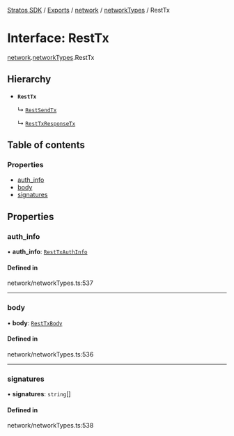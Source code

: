 [Stratos SDK](../README.md) / [Exports](../modules.md) / [network](../modules/network.md) / [networkTypes](../modules/network.networkTypes.md) / RestTx

# Interface: RestTx

[network](../modules/network.md).[networkTypes](../modules/network.networkTypes.md).RestTx

## Hierarchy

- **`RestTx`**

  ↳ [`RestSendTx`](network.networkTypes.RestSendTx.md)

  ↳ [`RestTxResponseTx`](network.networkTypes.RestTxResponseTx.md)

## Table of contents

### Properties

- [auth\_info](network.networkTypes.RestTx.md#auth_info)
- [body](network.networkTypes.RestTx.md#body)
- [signatures](network.networkTypes.RestTx.md#signatures)

## Properties

### auth\_info

• **auth\_info**: [`RestTxAuthInfo`](network.networkTypes.RestTxAuthInfo.md)

#### Defined in

network/networkTypes.ts:537

___

### body

• **body**: [`RestTxBody`](network.networkTypes.RestTxBody.md)

#### Defined in

network/networkTypes.ts:536

___

### signatures

• **signatures**: `string`[]

#### Defined in

network/networkTypes.ts:538
